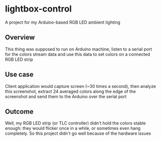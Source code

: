 # lightbox-control
A project for my Arduino-based RGB LED ambient lighting

## Overview
This thing was supposed to run on Arduino machine, listen to a serial port for the colors stream data and use this data to set colors on a connected RGB LED strip

## Use case
Client application would capture screen (~30 times a second), then analyze this screenshot, extract 24 averaged colors along the edge of the screenshot and send them to the Arduino over the serial port

## Outcome
Well, my RGB LED strip (or TLC controller) didn't hold the colors stable enough: they would flicker once in a while, or sometimes even hang completely. So this project didn't go well because of the hardware issues
